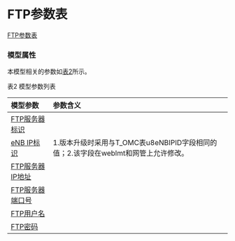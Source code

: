 # FTP参数表[FTP参数表](#) <br>### 模型属性本模型相关的参数如<a href="#t2">表2</a>所示。表2 模型参数列表<table id = "t2"><thread><tr><th align = "left">模型参数</th><th align = "left">参数含义</th></tr></thread><tbody><tr><td id = "FTP服务器标识-1"><a href = "FTP服务器标识-1.html">FTP服务器标识</a></td><td></td></tr><tr><td id = "eNB IP标识-2"><a href = "eNB IP标识-2.html">eNB IP标识</a></td><td>1.版本升级时采用与T_OMC表u8eNBIPID字段相同的值；2.该字段在weblmt和网管上允许修改。
</td></tr><tr><td id = "FTP服务器IP地址-3"><a href = "FTP服务器IP地址-3.html">FTP服务器IP地址</a></td><td></td></tr><tr><td id = "FTP服务器端口号-4"><a href = "FTP服务器端口号-4.html">FTP服务器端口号</a></td><td></td></tr><tr><td id = "FTP用户名-5"><a href = "FTP用户名-5.html">FTP用户名</a></td><td></td></tr><tr><td id = "FTP密码-6"><a href = "FTP密码-6.html">FTP密码</a></td><td></td></tr></tbody></table>
